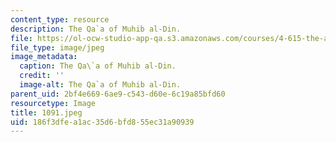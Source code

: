 ```yaml
---
content_type: resource
description: The Qa`a of Muhib al-Din.
file: https://ol-ocw-studio-app-qa.s3.amazonaws.com/courses/4-615-the-architecture-of-cairo-spring-2002/186f3dfea1ac35d6bfd855ec31a90939_1091.jpeg
file_type: image/jpeg
image_metadata:
  caption: The Qa\`a of Muhib al-Din.
  credit: ''
  image-alt: The Qa`a of Muhib al-Din.
parent_uid: 2bf4e669-6ae9-c543-d60e-6c19a85bfd60
resourcetype: Image
title: 1091.jpeg
uid: 186f3dfe-a1ac-35d6-bfd8-55ec31a90939
---
```

